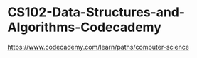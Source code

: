 # CS102-Data-Structures-and-Algorithms-Codecademy

https://www.codecademy.com/learn/paths/computer-science
